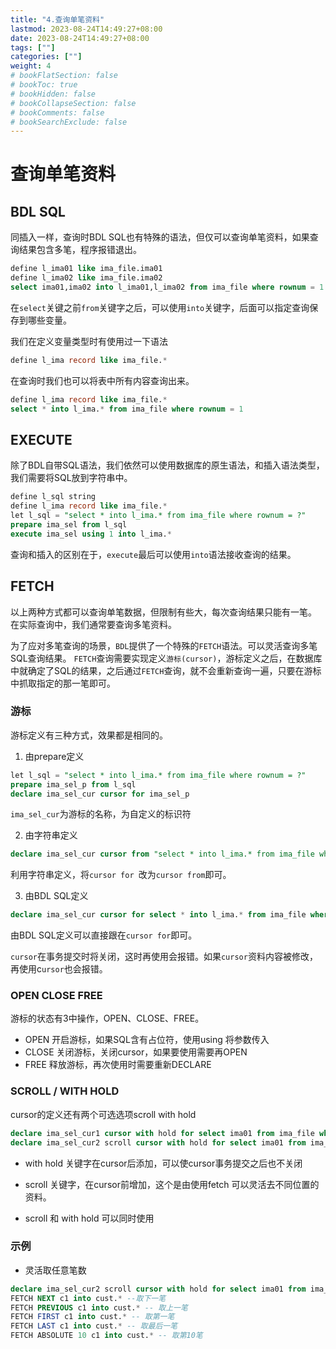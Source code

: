 ```yaml
---
title: "4.查询单笔资料"
lastmod: 2023-08-24T14:49:27+08:00
date: 2023-08-24T14:49:27+08:00
tags: [""]
categories: [""]
weight: 4
# bookFlatSection: false
# bookToc: true
# bookHidden: false
# bookCollapseSection: false
# bookComments: false
# bookSearchExclude: false
---
```


# 查询单笔资料

## BDL SQL

同插入一样，查询时BDL SQL也有特殊的语法，但仅可以查询单笔资料，如果查询结果包含多笔，程序报错退出。

```sql
define l_ima01 like ima_file.ima01
define l_ima02 like ima_file.ima02
select ima01,ima02 into l_ima01,l_ima02 from ima_file where rownum = 1
```

在`select`关键之前`from`关键字之后，可以使用`into`关键字，后面可以指定查询保存到哪些变量。


我们在定义变量类型时有使用过一下语法
```sql
define l_ima record like ima_file.*
```

在查询时我们也可以将表中所有内容查询出来。

```sql
define l_ima record like ima_file.*
select * into l_ima.* from ima_file where rownum = 1
```

## EXECUTE

除了BDL自带SQL语法，我们依然可以使用数据库的原生语法，和插入语法类型，我们需要将SQL放到字符串中。

```sql
define l_sql string
define l_ima record like ima_file.*
let l_sql = "select * into l_ima.* from ima_file where rownum = ?"
prepare ima_sel from l_sql
execute ima_sel using 1 into l_ima.*
```

查询和插入的区别在于，`execute`最后可以使用`into`语法接收查询的结果。

## FETCH

以上两种方式都可以查询单笔数据，但限制有些大，每次查询结果只能有一笔。
在实际查询中，我们通常要查询多笔资料。

为了应对多笔查询的场景，`BDL`提供了一个特殊的`FETCH`语法。可以灵活查询多笔SQL查询结果。
`FETCH`查询需要实现定义`游标(cursor)`，游标定义之后，在数据库中就确定了SQL的结果，之后通过`FETCH`查询，就不会重新查询一遍，只要在游标中抓取指定的那一笔即可。

### 游标

游标定义有三种方式，效果都是相同的。

1. 由prepare定义
```sql
let l_sql = "select * into l_ima.* from ima_file where rownum = ?"
prepare ima_sel_p from l_sql
declare ima_sel_cur cursor for ima_sel_p
```
`ima_sel_cur`为游标的名称，为自定义的标识符

2. 由字符串定义

```sql
declare ima_sel_cur cursor from "select * into l_ima.* from ima_file where rownum = ?"
```
利用字符串定义，将`cursor for `改为`cursor from`即可。

3. 由BDL SQL定义
```sql
declare ima_sel_cur cursor for select * into l_ima.* from ima_file where rownum = 1
```

由BDL SQL定义可以直接跟在`cursor for`即可。


`cursor`在事务提交时将关闭，这时再使用会报错。如果`cursor`资料内容被修改，再使用c`ursor`也会报错。

### OPEN CLOSE FREE
游标的状态有3中操作，OPEN、CLOSE、FREE。

+ OPEN 开启游标，如果SQL含有占位符，使用using 将参数传入
+ CLOSE 关闭游标，关闭cursor，如果要使用需要再OPEN
+ FREE 释放游标，再次使用时需要重新DECLARE

### SCROLL / WITH HOLD

cursor的定义还有两个可选选项scroll with hold

```sql
declare ima_sel_cur1 cursor with hold for select ima01 from ima_file where rownum =1
declare ima_sel_cur2 scroll cursor with hold for select ima01 from ima_file
```
+ with hold 关键字在cursor后添加，可以使cursor事务提交之后也不关闭

+ scroll 关键字，在cursor前增加，这个是由使用fetch 可以灵活去不同位置的资料。

+ scroll 和 with hold 可以同时使用

### 示例

+ 灵活取任意笔数

```sql
declare ima_sel_cur2 scroll cursor with hold for select ima01 from ima_file
FETCH NEXT c1 into cust.* --取下一笔
FETCH PREVIOUS c1 into cust.* -- 取上一笔
FETCH FIRST c1 into cust.* -- 取第一笔
FETCH LAST c1 into cust.* -- 取最后一笔
FETCH ABSOLUTE 10 c1 into cust.* -- 取第10笔
```

